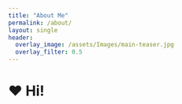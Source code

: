 ```yaml
---  
title: "About Me"
permalink: /about/
layout: single
header:
  overlay_image: /assets/Images/main-teaser.jpg
  overlay_filter: 0.5
---
```


# ❤️ Hi!
